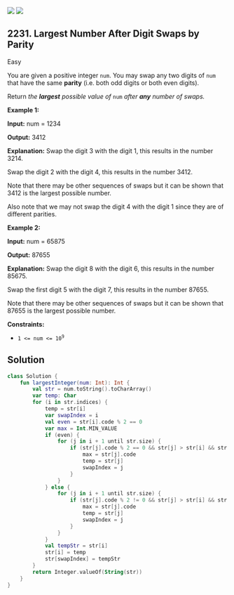[![](https://img.shields.io/github/stars/javadev/LeetCode-in-Kotlin?label=Stars&style=flat-square)](https://github.com/javadev/LeetCode-in-Kotlin)
[![](https://img.shields.io/github/forks/javadev/LeetCode-in-Kotlin?label=Fork%20me%20on%20GitHub%20&style=flat-square)](https://github.com/javadev/LeetCode-in-Kotlin/fork)

## 2231\. Largest Number After Digit Swaps by Parity

Easy

You are given a positive integer `num`. You may swap any two digits of `num` that have the same **parity** (i.e. both odd digits or both even digits).

Return _the **largest** possible value of_ `num` _after **any** number of swaps._

**Example 1:**

**Input:** num = 1234

**Output:** 3412

**Explanation:** Swap the digit 3 with the digit 1, this results in the number 3214.

Swap the digit 2 with the digit 4, this results in the number 3412.

Note that there may be other sequences of swaps but it can be shown that 3412 is the largest possible number.

Also note that we may not swap the digit 4 with the digit 1 since they are of different parities. 

**Example 2:**

**Input:** num = 65875

**Output:** 87655

**Explanation:** Swap the digit 8 with the digit 6, this results in the number 85675.

Swap the first digit 5 with the digit 7, this results in the number 87655.

Note that there may be other sequences of swaps but it can be shown that 87655 is the largest possible number. 

**Constraints:**

*   <code>1 <= num <= 10<sup>9</sup></code>

## Solution

```kotlin
class Solution {
    fun largestInteger(num: Int): Int {
        val str = num.toString().toCharArray()
        var temp: Char
        for (i in str.indices) {
            temp = str[i]
            var swapIndex = i
            val even = str[i].code % 2 == 0
            var max = Int.MIN_VALUE
            if (even) {
                for (j in i + 1 until str.size) {
                    if (str[j].code % 2 == 0 && str[j] > str[i] && str[j].code > max) {
                        max = str[j].code
                        temp = str[j]
                        swapIndex = j
                    }
                }
            } else {
                for (j in i + 1 until str.size) {
                    if (str[j].code % 2 != 0 && str[j] > str[i] && str[j].code > max) {
                        max = str[j].code
                        temp = str[j]
                        swapIndex = j
                    }
                }
            }
            val tempStr = str[i]
            str[i] = temp
            str[swapIndex] = tempStr
        }
        return Integer.valueOf(String(str))
    }
}
```